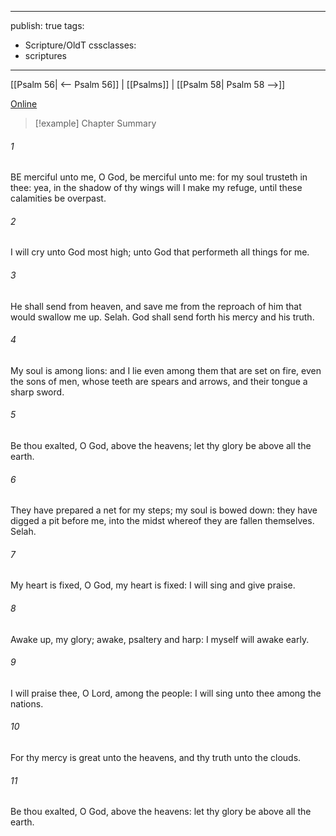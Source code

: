 

---
publish: true
tags:
  - Scripture/OldT
cssclasses:
  - scriptures
---
[[Psalm 56| <-- Psalm 56]] | [[Psalms]] | [[Psalm 58| Psalm 58 -->]]

[Online](https://churchofjesuschrist.org/study/scriptures/ot/ps/57?lang=eng)

>[!example] Chapter Summary
>
###### 1
BE merciful unto me, O God, be merciful unto me: for my soul trusteth in thee: yea, in the shadow of thy wings will I make my refuge, until these calamities be overpast.
###### 2
I will cry unto God most high; unto God that performeth all things for me.
###### 3
He shall send from heaven, and save me from the reproach of him that would swallow me up.  Selah.  God shall send forth his mercy and his truth.
###### 4
My soul is among lions: and I lie even among them that are set on fire, even the sons of men, whose teeth are spears and arrows, and their tongue a sharp sword.
###### 5
Be thou exalted, O God, above the heavens; let thy glory be above all the earth.
###### 6
They have prepared a net for my steps; my soul is bowed down: they have digged a pit before me, into the midst whereof they are fallen themselves.  Selah.
###### 7
My heart is fixed, O God, my heart is fixed: I will sing and give praise.
###### 8
Awake up, my glory; awake, psaltery and harp: I myself will awake early.
###### 9
I will praise thee, O Lord, among the people: I will sing unto thee among the nations.
###### 10
For thy mercy is great unto the heavens, and thy truth unto the clouds.
###### 11
Be thou exalted, O God, above the heavens: let thy glory be above all the earth.



